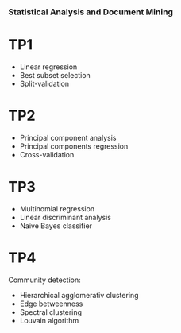 ### Statistical Analysis and Document Mining

# TP1

-   Linear regression
-   Best subset selection
-   Split-validation

# TP2

-   Principal component analysis
-   Principal components regression
-   Cross-validation

# TP3

-   Multinomial regression
-   Linear discriminant analysis
-   Naive Bayes classifier

# TP4

Community detection:

-   Hierarchical agglomerativ clustering
-   Edge betweenness
-   Spectral clustering
-   Louvain algorithm
